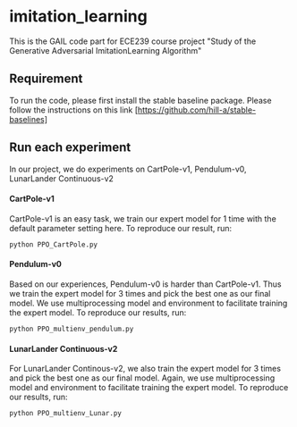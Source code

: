 # imitation_learning
This is the GAIL code part for ECE239 course project "Study of the Generative Adversarial ImitationLearning Algorithm"

## Requirement
To run the code, please first install the stable baseline package. Please follow the instructions on this link [https://github.com/hill-a/stable-baselines]

## Run each experiment
In our project, we do experiments on CartPole-v1, Pendulum-v0, LunarLander Continuous-v2

#### CartPole-v1
CartPole-v1 is an easy task, we train our expert model for 1 time with the default parameter setting here. To reproduce our result, run:
```
python PPO_CartPole.py
```

#### Pendulum-v0
Based on our experiences, Pendulum-v0 is harder than CartPole-v1. Thus we train the expert model for 3 times and pick the best one as our final model. We use multiprocessing model and environment to facilitate training the expert model. To reproduce our results, run:
```
python PPO_multienv_pendulum.py
```

#### LunarLander Continuous-v2
For LunarLander Continous-v2, we also train the expert model for 3 times and pick the best one as our final model. Again, we use multiprocessing model and environment to facilitate training the expert model. To reproduce our results, run:
```
python PPO_multienv_Lunar.py
```
